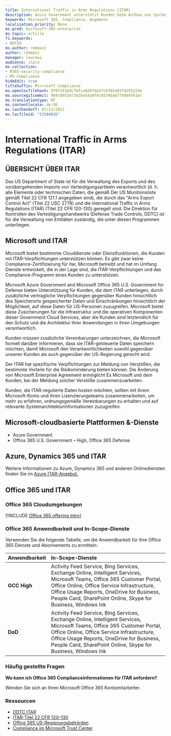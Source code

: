 ```yaml
---
title: International Traffic in Arms Regulations (ITAR)
description: Azure Government unterstützt Kunden beim Aufbau von Systemen, die für den internationalen Us-Amerikanischen Datenverkehr in DerWaffen-Registrierungen geeignet sind.
keywords: Microsoft 365, Compliance, Angebote
localization_priority: None
ms.prod: microsoft-365-enterprise
ms.topic: article
f1.keywords:
- NOCSH
ms.author: robmazz
author: robmazz
manager: laurawi
audience: itpro
ms.collection:
- M365-security-compliance
- MS-Compliance
hideEdit: true
titleSuffix: Microsoft Compliance
ms.openlocfilehash: 0797161b0c7bfca8d4fda37cbf05a037d29322de
ms.sourcegitcommit: 9b0c8852e73e2be54a0f9c6570da67f4964f616c
ms.translationtype: MT
ms.contentlocale: de-DE
ms.lasthandoff: 07/12/2021
ms.locfileid: "53384635"
---
```

# <a name="international-traffic-in-arms-regulations-itar"></a>International Traffic in Arms Regulations (ITAR)

## <a name="itar-overview"></a>ÜBERSICHT ÜBER ITAR

Das US Department of State ist für die Verwaltung des Exports und des vorübergehenden Imports von Verteidigungsartikeln verantwortlich (d. h. alle Elemente oder technischen Daten, die gemäß Der US Munitionsliste gemäß Titel 22 CFR 121.1 angegeben sind), die durch das "Arms Export Control Act" (Titel 22 USC 2778) und die International Traffic in Arms Regulations (ITAR) (Titel 22 CFR 120-130) geregelt sind. Die Direktion für Kontrollen des Verteidigungshandwerks (Defense Trade Controls, DDTC) ist für die Verwaltung von Entitäten zuständig, die unter diesen Programmen unterliegen.

## <a name="microsoft-and-itar"></a>Microsoft und ITAR

Microsoft bietet bestimmte Clouddienste oder Dienstfunktionen, die Kunden mit ITAR-Verpflichtungen unterstützen können. Es gibt zwar keine Compliance-Zertifizierung für itar, Microsoft betreibt und hat im Umfang Dienste entwickelt, die in der Lage sind, die ITAR-Verpflichtungen und das Compliance-Programm eines Kunden zu unterstützen.  
  
Microsoft Azure Government and Microsoft Office 365 U.S. Government for Defense bieten Unterstützung für Kunden, die dem ITAR unterliegen, durch zusätzliche vertragliche Verpflichtungen gegenüber Kunden hinsichtlich des Speicherorts gespeicherter Daten und Einschränkungen hinsichtlich der Möglichkeit, auf diese Daten für US-Personen zuzugreifen. Microsoft bietet diese Zusicherungen für die Infrastruktur und die operativen Komponenten dieser Government Cloud Services, aber die Kunden sind letztendlich für den Schutz und die Architektur ihrer Anwendungen in ihren Umgebungen verantwortlich.  
  
Kunden müssen zusätzliche Vereinbarungen unterzeichnen, die Microsoft formell darüber informieren, dass sie ITAR-gesteuerte Daten speichern möchten, damit Microsoft den Verantwortlichkeiten sowohl gegenüber unseren Kunden als auch gegenüber der US-Regierung gerecht wird.  
  
Der ITAR hat spezifische Verpflichtungen zur Meldung von Verstößen, die bestimmte Vorteile für die Risikominderung bieten können. Die Änderung von Microsoft Enterprise Agreement ermöglicht Es Microsoft und dem Kunden, bei der Meldung solcher Verstöße zusammenzuarbeiten.  
  
Kunden, die ITAR-regulierte Daten hosten möchten, sollten mit ihrem Microsoft-Konto und ihren Lizenzierungsteams zusammenarbeiten, um mehr zu erfahren, ordnungsgemäße Vereinbarungen zu erhalten und auf relevante Systemarchitekturinformationen zuzugreifen.

## <a name="microsoft-in-scope-cloud-platforms--services"></a>Microsoft-cloudbasierte Plattformen &-Dienste

- Azure Government
- Office 365 U.S. Government – High, Office 365 Defense

## <a name="azure-dynamics-365-and-itar"></a>Azure, Dynamics 365 und ITAR

Weitere Informationen zu Azure, Dynamics 365 und anderen Onlinediensten finden Sie im [Azure ITAR-Angebot.](/azure/compliance/offerings/offering-itar)

## <a name="office-365-and-itar"></a>Office 365 und ITAR

### <a name="office-365-cloud-environments"></a>Office 365 Cloudumgebungen

[!INCLUDE [Office 365 offering intro](../includes/o365-offering-introduction.md)]

### <a name="office-365-applicability-and-in-scope-services"></a>Office 365 Anwendbarkeit und In-Scope-Dienste

Verwenden Sie die folgende Tabelle, um die Anwendbarkeit für Ihre Office 365 Dienste und Abonnements zu ermitteln:

| **Anwendbarkeit** | **In-Scope-Dienste** |
|:------------------|:----------------------|
| **GCC High** | Activity Feed Service, Bing Services, Exchange Online, Intelligent Services, Microsoft Teams, Office 365 Customer Portal, Office Online, Office Service Infrastructure, Office Usage Reports, OneDrive for Business, People Card, SharePoint Online, Skype for Business, Windows Ink |
| **DoD** | Activity Feed Service, Bing Services, Exchange Online, Intelligent Services, Microsoft Teams, Office 365 Customer Portal, Office Online, Office Service Infrastructure, Office Usage Reports, OneDrive for Business, People Card, SharePoint Online, Skype for Business, Windows Ink |

### <a name="frequently-asked-questions"></a>Häufig gestellte Fragen

**Wo kann ich Office 365 Complianceinformationen für ITAR anfordern?**

Wenden Sie sich an Ihren Microsoft Office 365 Kontomitarbeiter.

### <a name="resources"></a>Ressourcen

- [DDTC ITAR](https://www.pmddtc.state.gov/?id=ddtc_kb_article_page&sys_id=24d528fddbfc930044f9ff621f961987)
- [ITAR-Titel 22 CFR 120–130](https://aka.ms/itar)
- [Office 365 US-Regierungsbehörden](https://products.office.com/government/office-365-web-services-for-government)
- [Compliance im Microsoft Trust Center](https://www.microsoft.com/trust-center/compliance/compliance-overview)
